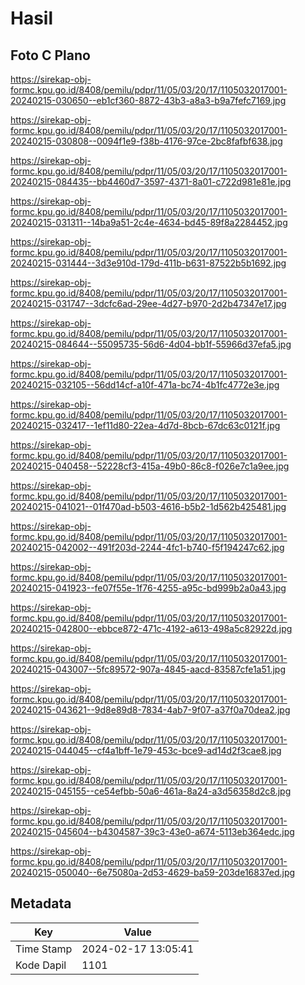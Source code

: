# Hasil

## Foto C Plano

https://sirekap-obj-formc.kpu.go.id/8408/pemilu/pdpr/11/05/03/20/17/1105032017001-20240215-030650--eb1cf360-8872-43b3-a8a3-b9a7fefc7169.jpg

https://sirekap-obj-formc.kpu.go.id/8408/pemilu/pdpr/11/05/03/20/17/1105032017001-20240215-030808--0094f1e9-f38b-4176-97ce-2bc8fafbf638.jpg

https://sirekap-obj-formc.kpu.go.id/8408/pemilu/pdpr/11/05/03/20/17/1105032017001-20240215-084435--bb4460d7-3597-4371-8a01-c722d981e81e.jpg

https://sirekap-obj-formc.kpu.go.id/8408/pemilu/pdpr/11/05/03/20/17/1105032017001-20240215-031311--14ba9a51-2c4e-4634-bd45-89f8a2284452.jpg

https://sirekap-obj-formc.kpu.go.id/8408/pemilu/pdpr/11/05/03/20/17/1105032017001-20240215-031444--3d3e910d-179d-411b-b631-87522b5b1692.jpg

https://sirekap-obj-formc.kpu.go.id/8408/pemilu/pdpr/11/05/03/20/17/1105032017001-20240215-031747--3dcfc6ad-29ee-4d27-b970-2d2b47347e17.jpg

https://sirekap-obj-formc.kpu.go.id/8408/pemilu/pdpr/11/05/03/20/17/1105032017001-20240215-084644--55095735-56d6-4d04-bb1f-55966d37efa5.jpg

https://sirekap-obj-formc.kpu.go.id/8408/pemilu/pdpr/11/05/03/20/17/1105032017001-20240215-032105--56dd14cf-a10f-471a-bc74-4b1fc4772e3e.jpg

https://sirekap-obj-formc.kpu.go.id/8408/pemilu/pdpr/11/05/03/20/17/1105032017001-20240215-032417--1ef11d80-22ea-4d7d-8bcb-67dc63c0121f.jpg

https://sirekap-obj-formc.kpu.go.id/8408/pemilu/pdpr/11/05/03/20/17/1105032017001-20240215-040458--52228cf3-415a-49b0-86c8-f026e7c1a9ee.jpg

https://sirekap-obj-formc.kpu.go.id/8408/pemilu/pdpr/11/05/03/20/17/1105032017001-20240215-041021--01f470ad-b503-4616-b5b2-1d562b425481.jpg

https://sirekap-obj-formc.kpu.go.id/8408/pemilu/pdpr/11/05/03/20/17/1105032017001-20240215-042002--491f203d-2244-4fc1-b740-f5f194247c62.jpg

https://sirekap-obj-formc.kpu.go.id/8408/pemilu/pdpr/11/05/03/20/17/1105032017001-20240215-041923--fe07f55e-1f76-4255-a95c-bd999b2a0a43.jpg

https://sirekap-obj-formc.kpu.go.id/8408/pemilu/pdpr/11/05/03/20/17/1105032017001-20240215-042800--ebbce872-471c-4192-a613-498a5c82922d.jpg

https://sirekap-obj-formc.kpu.go.id/8408/pemilu/pdpr/11/05/03/20/17/1105032017001-20240215-043007--5fc89572-907a-4845-aacd-83587cfe1a51.jpg

https://sirekap-obj-formc.kpu.go.id/8408/pemilu/pdpr/11/05/03/20/17/1105032017001-20240215-043621--9d8e89d8-7834-4ab7-9f07-a37f0a70dea2.jpg

https://sirekap-obj-formc.kpu.go.id/8408/pemilu/pdpr/11/05/03/20/17/1105032017001-20240215-044045--cf4a1bff-1e79-453c-bce9-ad14d2f3cae8.jpg

https://sirekap-obj-formc.kpu.go.id/8408/pemilu/pdpr/11/05/03/20/17/1105032017001-20240215-045155--ce54efbb-50a6-461a-8a24-a3d56358d2c8.jpg

https://sirekap-obj-formc.kpu.go.id/8408/pemilu/pdpr/11/05/03/20/17/1105032017001-20240215-045604--b4304587-39c3-43e0-a674-5113eb364edc.jpg

https://sirekap-obj-formc.kpu.go.id/8408/pemilu/pdpr/11/05/03/20/17/1105032017001-20240215-050040--6e75080a-2d53-4629-ba59-203de16837ed.jpg


## Metadata

| Key        | Value               |
| ---------- | ------------------- |
| Time Stamp | 2024-02-17 13:05:41 |
| Kode Dapil | 1101                |



